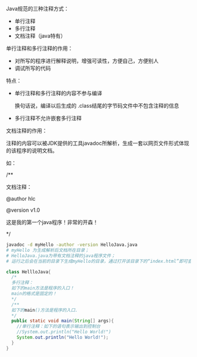 Java规范的三种注释方式：

- 单行注释
- 多行注释
- 文档注释（java特有）

单行注释和多行注释的作用：

- 对所写的程序进行解释说明，增强可读性，方便自己，方便别人
- 调试所写的代码

特点：

- 单行注释和多行注释的内容不参与编译

  换句话说，编译以后生成的 .class结尾的字节码文件中不包含注释的信息

- 多行注释不允许嵌套多行注释

文档注释的作用：

注释的内容可以被JDK提供的工具javadoc所解析，生成一套以网页文件形式体现的该程序的说明文档。

如：

/**

文档注释：

@author hlc

@version v1.0

这是我的第一个java程序！非常的开森！

 */

```bash
javadoc -d myHello -author -version HelloJava.java
# myHello 为生成解析后文档所在目录；
# HelloJava.java为带有文档注释的java程序文件；
# 运行之后会在当前的目录下生成myHello的目录，通过打开该目录下的“index.html”即可查看文档注释内容。
```

```java
class HellloJava{
  /*
  多行注释：
  如下的main方法是程序的入口！
  main的格式是固定的！
  */
  /**
  如下的main()方法是程序的入口.
  */
  public static void main(String[] args){
    //单行注释：如下的语句表示输出到控制台
    //System.out.println("Hello World!")
    System.out.println("Hello World!");
  }
}
```

